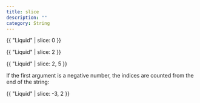 ```yaml
---
title: slice
description: ""
category: String
---
```


{{ "Liquid" | slice: 0 }}
<!-- Output: "L" -->

{{ "Liquid" | slice: 2 }}
<!-- Output: "q" -->

{{ "Liquid" | slice: 2, 5 }}
<!-- Output: "quid" -->

If the first argument is a negative number, the indices are counted from the end of the string:

{{ "Liquid" | slice: -3, 2 }}
<!-- Output: "ui" -->
